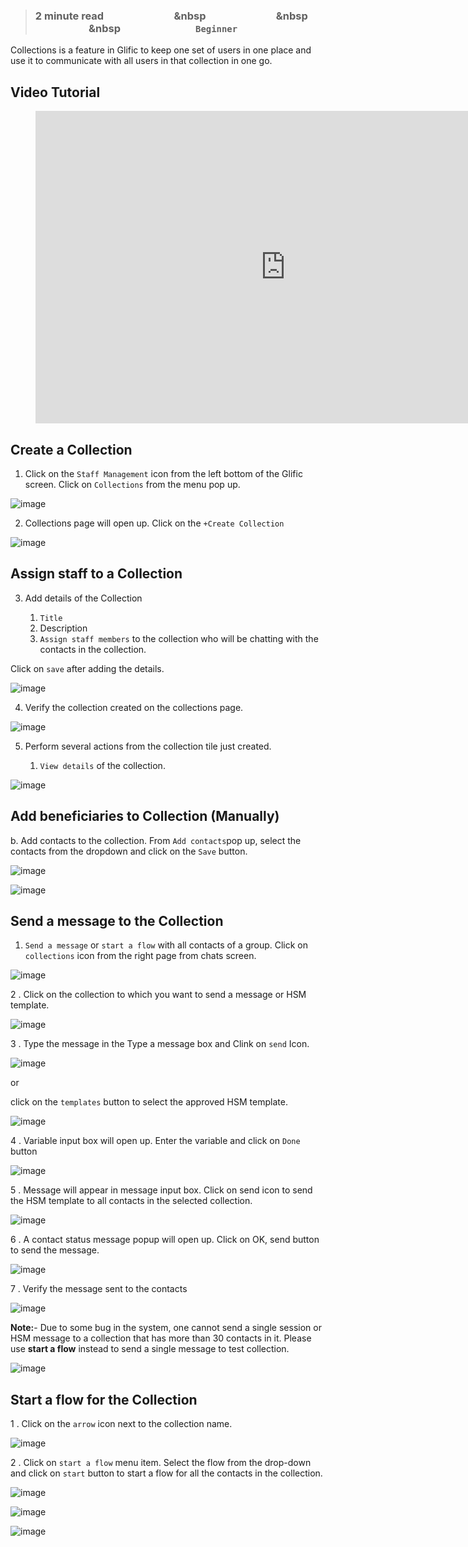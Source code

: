 > ### **2 minute read &nbsp; &nbsp; &nbsp; &nbsp; &nbsp; &nbsp; &nbsp; &nbsp; &nbsp; &nbsp; &nbsp; &nbsp; &nbsp; &nbsp; &nbsp &nbsp; &nbsp; &nbsp; &nbsp; &nbsp; &nbsp; &nbsp; &nbsp; &nbsp; &nbsp; &nbsp; &nbsp; &nbsp; &nbsp; &nbsp &nbsp; &nbsp; &nbsp; &nbsp; &nbsp; &nbsp; &nbsp; &nbsp; &nbsp; &nbsp; &nbsp; &nbsp; &nbsp; &nbsp; &nbsp &nbsp; &nbsp; &nbsp; &nbsp; &nbsp; &nbsp; &nbsp; &nbsp; &nbsp; &nbsp; &nbsp; &nbsp; &nbsp; &nbsp; &nbsp; `Beginner`**

Collections is a feature in Glific to keep one set of users in one place and use it to communicate with all users in that collection in one go.

## Video Tutorial


<figure class="video_container">
  <iframe src="https://www.youtube.com/embed/CG6HLbCGW7M?showinfo=0" frameborder="0" allowfullscreen="true" width="800" height="500"> </iframe>
</figure>

## Create a Collection

1. Click on the `Staff Management` icon from the left bottom of the Glific screen. Click on `Collections` from the menu pop up.

![image](https://user-images.githubusercontent.com/32592458/212642466-36daf22a-6be7-4292-a66b-51399ff753e8.png)

2.  Collections page will open up. Click on the `+Create Collection`

![image](https://user-images.githubusercontent.com/32592458/212642542-b00c2e8b-e8fb-4885-8c31-d303be7bbe17.png)

## Assign staff to a Collection

3.  Add details of the Collection

    1. `Title`
    1. Description
    1. `Assign staff members` to the collection who will be chatting with the contacts in the collection.

Click on `save` after adding the details.

![image](https://user-images.githubusercontent.com/32592458/212642592-dedac02b-71fa-4d6d-b437-45cd1debd66d.png)

4.  Verify the collection created on the collections page.

![image](https://user-images.githubusercontent.com/32592458/212642651-11617768-50b2-45f3-b143-198ea41dd91b.png)

5. Perform several actions from the collection tile just created.

   1. `View details` of the collection.

![image](https://user-images.githubusercontent.com/32592458/212642672-fd18bc96-5a88-4030-942d-bfb86a66cecd.png)

##

## Add beneficiaries to Collection (Manually)

b. Add contacts to the collection. From `Add contacts`pop up, select the contacts from the dropdown and click on the `Save` button.

![image](https://user-images.githubusercontent.com/32592458/212642755-d42f2e20-b610-41a4-b2e1-9ebd42c3677b.png)

![image](https://user-images.githubusercontent.com/32592458/212642838-de19e6ea-f1aa-4509-9bd9-ffa42bd0f7d3.png)

## Send a message to the Collection

1.  `Send a message` or `start a flow` with all contacts of a group. Click on `collections` icon from the right page from chats screen.

![image](https://user-images.githubusercontent.com/32592458/212642875-0b8399dd-8a76-4a77-aef6-7999dbd769c3.png)

2 . Click on the collection to which you want to send a message or HSM template.

![image](https://user-images.githubusercontent.com/32592458/212642902-d2e7c2fa-3a20-47ac-a286-5b68954a6286.png)

3 . Type the message in the Type a message box and Clink on `send` Icon.

![image](https://user-images.githubusercontent.com/32592458/212642931-ccb49449-6be9-4cb1-bacf-5332539a8cc9.png)

or

click on the `templates` button to select the approved HSM template.

![image](https://user-images.githubusercontent.com/32592458/212642963-f76e8e9e-9471-471f-863c-a43a9a7d9fb9.png)

4 . Variable input box will open up. Enter the variable and click on `Done` button

![image](https://user-images.githubusercontent.com/32592458/212642985-6a57115e-bf94-46ed-badd-296ea967e8f5.png)

5 . Message will appear in message input box. Click on send icon to send the HSM template to all contacts in the selected collection.

![image](https://user-images.githubusercontent.com/32592458/212643013-6395e7ff-4698-4a27-bf4d-296dbf94b49e.png)

6 . A contact status message popup will open up. Click on OK, send button to send the message.

![image](https://user-images.githubusercontent.com/32592458/212643053-8597381f-daba-4046-85c3-85efea28e33c.png)

7 . Verify the message sent to the contacts

![image](https://user-images.githubusercontent.com/32592458/212643069-2ec68e41-6365-4e23-88aa-7297a8e41b37.png)

**Note:**- Due to some bug in the system, one cannot send a single session or HSM message to a collection that has more than 30 contacts in it. Please use **start a flow** instead to send a single message to test collection.

![image](https://user-images.githubusercontent.com/32592458/212643115-7786edc0-49c2-427c-91af-c50531fffd39.png)

## Start a flow for the Collection

1 . Click on the `arrow` icon next to the collection name.

![image](https://user-images.githubusercontent.com/32592458/212643146-29c218ff-0905-4430-9f34-7467375cc06f.png)

2 . Click on `start a flow` menu item. Select the flow from the drop-down and click on `start` button to start a flow for all the contacts in the collection.

![image](https://user-images.githubusercontent.com/32592458/212643173-72ce32ce-ef71-4940-9139-d51dafee9c4b.png)

![image](https://user-images.githubusercontent.com/32592458/212643202-924d265f-d5c8-4729-8335-fa341b69b17f.png)

![image](https://user-images.githubusercontent.com/32592458/212643223-1c649747-ebcc-4313-97c8-c052775ba793.png)



